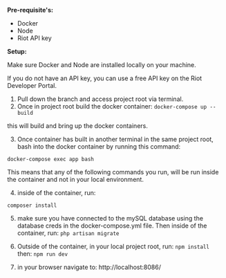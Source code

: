 <b>Pre-requisite's: </b>
<ul>
    <li>Docker</li>
    <li>Node</li>
    <li>Riot API key</li>
</ul>

<b>Setup:</b>

<p>
Make sure Docker and Node are installed locally on your machine.

If you do not have an API key, you can use a free API key on the Riot Developer Portal.

1) Pull down the branch and access project root via terminal.
2) Once in project root build the docker container: 
```docker-compose up --build```

this will build and bring up the docker containers.

3) Once container has built in another terminal in the same project root, bash into the docker container by running this command:

```docker-compose exec app bash```

This means that any of the following commands you run, will be run inside the container and not in your local environment.

4) inside of the container, run: 

```composer install```

5) make sure you have connected to the mySQL database using the database creds in the docker-compose.yml file. Then inside of the container, run:
```php artisan migrate```

6) Outside of the container, in your local project root, run:
```npm install```
then:
```npm run dev```

7) in your browser navigate to: http://localhost:8086/
</p>
